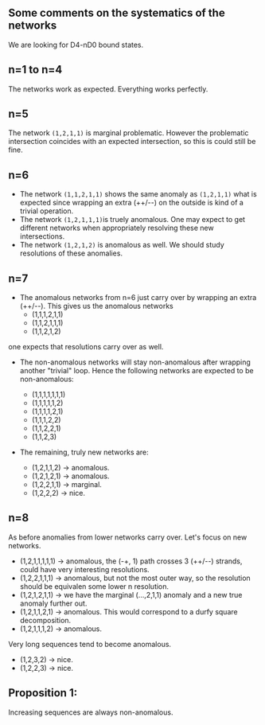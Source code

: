 Some comments on the systematics of the networks
------------------------------------------------

We are looking for D4-nD0 bound states.

n=1 to n=4
----------

The networks work as expected. Everything works perfectly.

n=5
---

The network `(1,2,1,1)` is marginal problematic. However the problematic intersection coincides with
an expected intersection, so this is could still be fine.

n=6 
---

* The network `(1,1,2,1,1)` shows the same anomaly as `(1,2,1,1)` what is expected since wrapping an extra
(++/--) on the outside is kind of a trivial operation.
* The network `(1,2,1,1,1)`is truely anomalous. One may expect to get different networks
when appropriately resolving these new intersections.
* The network `(1,2,1,2)` is anomalous as well. We should study resolutions of these anomalies.

n=7
---

* The anomalous networks from n=6 just carry over by wrapping an extra (++/--). This gives us the anomalous networks
  - (1,1,1,2,1,1)
  - (1,1,2,1,1,1)
  - (1,1,2,1,2)
  
one expects that resolutions carry over as well. 

* The non-anomalous networks will stay non-anomalous after wrapping another "trivial" loop. 
Hence the following networks are expected to be non-anomalous:
  - (1,1,1,1,1,1,1)
  - (1,1,1,1,1,2)
  - (1,1,1,1,2,1)
  - (1,1,1,2,2)
  - (1,1,2,2,1)
  - (1,1,2,3)

* The remaining, truly new networks are:
  - (1,2,1,1,2) &rarr; anomalous.
  - (1,2,1,2,1) &rarr; anomalous.
  - (1,2,2,1,1) &rarr; marginal.
  - (1,2,2,2) &rarr; nice.

n=8
---

As before anomalies from lower networks carry over. Let's focus on new networks.
* (1,2,1,1,1,1,1) &rarr; anomalous, the (-+, 1) path crosses 3 (++/--) strands, could have very interesting resolutions.
* (1,2,2,1,1,1) &rarr; anomalous, but not the most outer way, so the resolution should be equivalen
some lower n resolution.
* (1,2,1,2,1,1) &rarr; we have the marginal (...,2,1,1) anomaly and a new true anomaly further out.
* (1,2,1,1,2,1) &rarr; anomalous. This would correspond to a durfy square decomposition.
* (1,2,1,1,1,2) &rarr; anomalous.

Very long sequences tend to become anomalous.

* (1,2,3,2) &rarr; nice.
* (1,2,2,3) &rarr; nice.

Proposition 1:
--------------
Increasing sequences are always non-anomalous.



